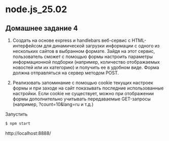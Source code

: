 # node.js_25.02

## Домашнее задание 4

1) Создать на основе express и handlebars веб-сервис с HTML-
интерфейсом для динамической загрузки информации с одного из
нескольких сайтов в выбранном формате. Зайдя на этот сервис,
пользователь сможет с помощью формы настроить параметры
информационной подборки (например, количество отображаемых
новостей или их категорию) и получить ее в удобном виде. Форма
должна отправляться на сервер методом POST.

2) Реализовать запоминание с помощью cookie текущих настроек
формы и при заходе на сайт показывать последние использованные
настройки. Если cookie не существует, можно при отображении
формы дополнительно учитывать передаваемые GET-запросы
(например, ?count=10&lang=ru и т.д.)

Запустить
```bash
$ npm start
```
http://localhost:8888/